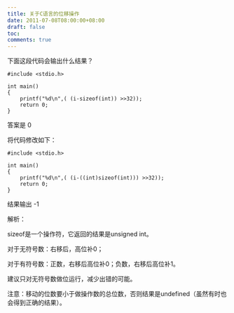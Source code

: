 ```yaml
---
title: 关于C语言的位移操作
date: 2011-07-08T08:00:00+08:00
draft: false
toc:
comments: true
---
```



下面这段代码会输出什么结果？

	#include <stdio.h>  
	  
	int main()  
	{  
		printf("%d\n",( (i-sizeof(int)) >>32));  
		return 0;  
	}  

答案是 0

将代码修改如下：

	#include <stdio.h>  
	  
	int main()  
	{  
		printf("%d\n",( (i-((int)sizeof(int))) >>32));  
		return 0;  
	}  

结果输出 -1

解析：

sizeof是一个操作符，它返回的结果是unsigned int。

对于无符号数：右移后，高位补0；

对于有符号数：正数，右移后高位补0；负数，右移后高位补1。

建议只对无符号数做位运行，减少出错的可能。

注意：移动的位数要小于做操作数的总位数，否则结果是undefined（虽然有时也会得到正确的结果）。
